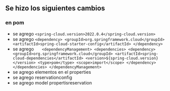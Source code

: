 ## Se hizo los siguientes cambios
### en pom
* se agrego  `<spring-cloud.version>2022.0.4</spring-cloud.version>`
* se agrego  `<dependency>
  <groupId>org.springframework.cloud</groupId>
  <artifactId>spring-cloud-starter-config</artifactId>
  </dependency>` 
* se agrego `	<dependencyManagement>
  <dependencies>
  <dependency>
  <groupId>org.springframework.cloud</groupId>
  <artifactId>spring-cloud-dependencies</artifactId>
  <version>${spring-cloud.version}</version>
  <type>pom</type>
  <scope>import</scope>
  </dependency>
  </dependencies>
  </dependencyManagement>`
* se agrego elementos en el properties
* se agrego reservationconfig
* se agrego model propertisreservation
